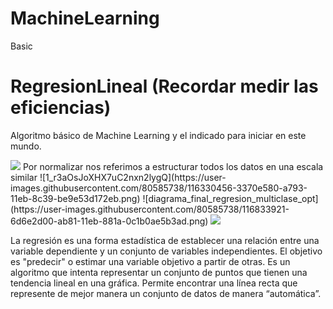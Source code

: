 # MachineLearning
Basic

# RegresionLineal (Recordar medir las eficiencias)
Algoritmo básico de Machine Learning y el indicado para iniciar en este mundo.

<img src="https://miro.medium.com/max/2400/1*wsBakfF2Geh1zgY4HJbwFQ.gif">
Por normalizar nos referimos a estructurar todos los datos en una escala similar
![1_r3aOsJoXHX7uC2nxn2lygQ](https://user-images.githubusercontent.com/80585738/116330456-3370e580-a793-11eb-8c39-be9e53d172eb.png)
![diagrama_final_regresion_multiclase_opt](https://user-images.githubusercontent.com/80585738/116833921-6d6e2d00-ab81-11eb-881a-0c1b0ae5b3ad.png)
<img src="https://media.giphy.com/media/ftAyb0CG1FNAIZt4SO/giphy.gif">


La regresión es una forma estadística de establecer una relación entre una variable dependiente y un conjunto de variables independientes. El objetivo es "predecir" o estimar una variable objetivo a partir de otras. Es un algoritmo que intenta representar un conjunto de puntos que tienen una tendencia lineal en una gráfica. 
Permite encontrar una línea recta que represente de mejor manera un conjunto de datos de manera “automática”.

